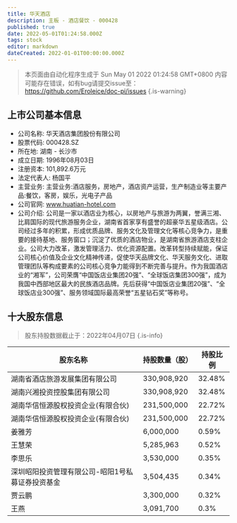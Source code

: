 ```yaml
---
title: 华天酒店
description: 主板 - 酒店餐饮 - 000428
published: true
date: 2022-05-01T01:24:58.000Z
tags: stock
editor: markdown
dateCreated: 2022-01-01T00:00:00.000Z
---
```


> 本页面由自动化程序生成于 Sun May 01 2022 01:24:58 GMT+0800
> 内容可能存在错误，如有bug请提交issue至：https://github.com/Eroleice/doc-pi/issues
{.is-warning}

## 上市公司基本信息
- 公司名称: 华天酒店集团股份有限公司
- 股票代码: 000428.SZ
- 所在地: 湖南 - 长沙市
- 成立日期: 1996年08月03日
- 注册资本: 101,892.6万元
- 法定代表人: 杨国平
- 主营业务: 主营业务:酒店服务，房地产，酒店资产运营，生产制造业等主要产品:餐饮，客房，娱乐，光电子产品
- 公司官网: www.huatian-hotel.com
- 公司介绍: 公司是一家以酒店业为核心，以房地产与旅游为两翼，誉满三湘、比肩国际的现代旅游服务企业，湖南省首家享有盛誉的超豪华五星级酒店。公司经过多年的积累，形成优质品牌、服务文化及管理文化等核心竞争力，是重要的接待基地、服务窗口；沉淀了优质的酒店物业，是湖南省旅游酒店支柱企业。公司大力改革，激发管理活力、优化资源配置。改革转型持续赋能，保证公司核心价值及企业文化精神传递，促使华天品牌文化、华天服务文化、进取管理团队等构成要素的公司核心竞争力能得到不断完善与提升。作为我国酒店业的“湘军”，公司荣膺“中国饭店业集团20强”、“全球饭店集团300强”，成为我国中西部地区最大的民族酒店品牌。先后获得“中国饭店业集团20强”、“全球饭店业300强”、服务领域国际最高荣誉“五星钻石奖”等称号。


## 十大股东信息
> 股东持股数据截止于：2022年04月07日
{.is-info}

| 股东名称 | 持股数量（股） | 持股比例 |
| --- | --- | --- |
| 湖南省酒店旅游发展集团有限公司 | 330,908,920 | 32.48% |
| 湖南兴湘投资控股集团有限公司 | 330,908,920 | 32.48% |
| 湖南华信恒源股权投资企业(有限合伙) | 231,500,000 | 22.72% |
| 湖南华信恒源股权投资企业(有限合伙) | 231,500,000 | 22.72% |
| 姜雅芳 | 6,000,000 | 0.59% |
| 王慧荣 | 5,285,963 | 0.52% |
| 李思乐 | 3,530,000 | 0.35% |
| 深圳昭阳投资管理有限公司-昭阳1号私募证券投资基金 | 3,504,435 | 0.34% |
| 贾云鹏 | 3,300,000 | 0.32% |
| 王燕 | 3,091,700 | 0.3% |




